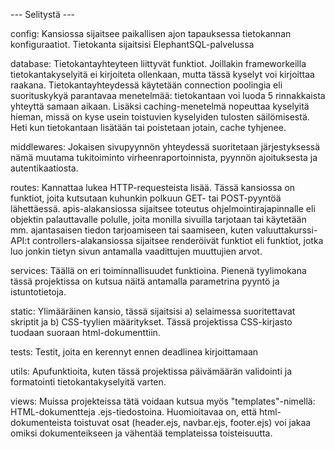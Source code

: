 --- Selitystä ---

config:
  Kansiossa sijaitsee paikallisen ajon tapauksessa tietokannan konfiguraatiot. Tietokanta sijaitsisi ElephantSQL-palvelussa
  
database:
  Tietokantayhteyteen liittyvät funktiot. Joillakin frameworkeilla tietokantakyselyitä ei kirjoiteta ollenkaan, mutta tässä kyselyt voi kirjoittaa raakana.
  Tietokantayhteydessä käytetään connection poolingia eli suorituskykyä parantavaa menetelmää: tietokantaan voi luoda 5 rinnakkaista yhteyttä samaan aikaan. Lisäksi caching-menetelmä nopeuttaa kyselyitä hieman, missä on kyse usein toistuvien kyselyiden tulosten säilömisestä. Heti kun tietokantaan lisätään tai poistetaan jotain, cache tyhjenee.
  
middlewares:
  Jokaisen sivupyynnön yhteydessä suoritetaan järjestyksessä nämä muutama tukitoiminto virheenraportoinnista, pyynnön ajoituksesta ja autentikaatiosta.
  
routes:
  Kannattaa lukea HTTP-requesteista lisää. Tässä kansiossa on funktiot, joita kutsutaan kuhunkin polkuun GET- tai POST-pyyntöä lähettäessä.
  apis-alakansiossa sijaitsee toteutus ohjelmointirajapinnalle eli objektin palauttavalle polulle, joita monilla sivuilla tarjotaan tai käytetään mm. ajantasaisen tiedon tarjoamiseen tai saamiseen, kuten valuuttakurssi-API:t
  controllers-alakansiossa sijaitsee renderöivät funktiot eli funktiot, jotka luo jonkin tietyn sivun antamalla vaadittujen muuttujien arvot.
  
services:
  Täällä on eri toiminnallisuudet funktioina. Pienenä tyylimokana tässä projektissa on kutsua näitä antamalla parametrina pyyntö ja istuntotietoja.
  
static:
  Ylimääräinen kansio, tässä sijaitsisi a) selaimessa suoritettavat skriptit ja b) CSS-tyylien määritykset. Tässä projektissa CSS-kirjasto tuodaan suoraan html-dokumenttiin.
  
tests:
  Testit, joita en kerennyt ennen deadlinea kirjoittamaan
  
utils:
  Apufunktioita, kuten tässä projektissa päivämäärän validointi ja formatointi tietokantakyselyitä varten.
  
views:
  Muissa projekteissa tätä voidaan kutsua myös "templates"-nimellä: HTML-dokumentteja .ejs-tiedostoina. Huomioitavaa on, että html-dokumenteista toistuvat osat (header.ejs, navbar.ejs, footer.ejs) voi jakaa omiksi dokumenteikseen ja vähentää templateissa toisteisuutta.
